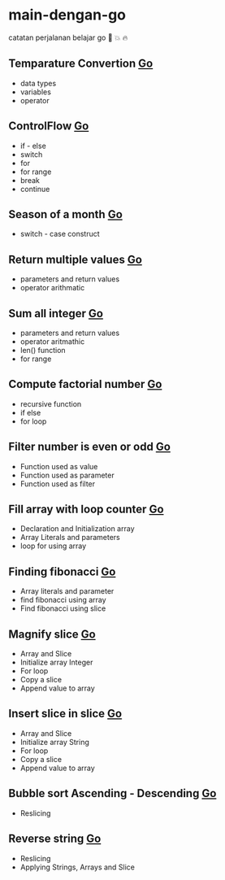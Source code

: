# main-dengan-go
catatan perjalanan belajar go :kiss: :boom: :fire:

## Temparature Convertion [Go](https://github.com/rans0/main-dengan-go/blob/master/temperatureConvertion.go)
* data types
* variables
* operator

## ControlFlow [Go](https://github.com/rans0/main-dengan-go/blob/master/controlflow.go)
* if - else
* switch
* for
* for range
* break 
* continue

## Season of a month [Go](https://github.com/rans0/main-dengan-go/blob/master/seasonofaMonth.go)
* switch - case construct

## Return multiple values [Go](https://github.com/rans0/main-dengan-go/blob/master/multipleReturnValues.go)
* parameters and return values
* operator arithmatic

## Sum all integer [Go](https://github.com/rans0/main-dengan-go/blob/master/sumAllIntegers.go)
* parameters and return values
* operator aritmathic
* len() function
* for range

## Compute factorial number [Go](https://github.com/rans0/main-dengan-go/blob/master/computeFactorialNumber.go)
* recursive function
* if else
* for loop

## Filter number is even or odd [Go](https://github.com/rans0/main-dengan-go/blob/master/isEvenOrOdd.go)
* Function used as value
* Function used as parameter
* Function used as filter

## Fill array with loop counter [Go](https://github.com/rans0/main-dengan-go/blob/master/fillArrayWithLoopCounter.go)
* Declaration and Initialization array
* Array Literals and parameters
* loop for using array

## Finding fibonacci [Go](https://github.com/rans0/main-dengan-go/blob/master/findingFibonacci.go)
* Array literals and parameter
* find fibonacci using array
* Find fibonacci using slice

## Magnify slice [Go](https://github.com/rans0/main-dengan-go/blob/master/magnifySlice.go)
* Array and Slice
* Initialize array Integer
* For loop
* Copy a slice
* Append value to array

## Insert slice in slice [Go](https://github.com/rans0/main-dengan-go/blob/master/insertSliceInSlice.go)
* Array and Slice
* Initialize array String
* For loop
* Copy a slice
* Append value to array

## Bubble sort Ascending - Descending [Go](https://github.com/rans0/main-dengan-go/blob/master/bubbleSort.go)
* Reslicing

## Reverse string [Go](https://github.com/rans0/main-dengan-go/blob/master/reverseString.go)
* Reslicing
* Applying Strings, Arrays and Slice

